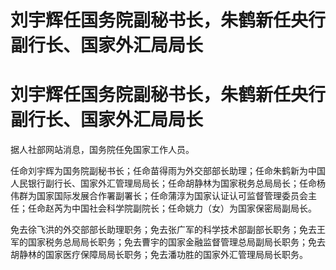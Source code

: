 # 刘宇辉任国务院副秘书长，朱鹤新任央行副行长、国家外汇局局长

# 刘宇辉任国务院副秘书长，朱鹤新任央行副行长、国家外汇局局长

据人社部网站消息，国务院任免国家工作人员。

任命刘宇辉为国务院副秘书长；任命苗得雨为外交部部长助理；任命朱鹤新为中国人民银行副行长、国家外汇管理局局长；任命胡静林为国家税务总局局长；任命杨伟群为国家国际发展合作署副署长；任命蒲淳为国家认证认可监督管理委员会主任；任命赵芮为中国社会科学院副院长；任命姚力（女）为国家保密局副局长。

免去徐飞洪的外交部部长助理职务；免去张广军的科学技术部副部长职务；免去王军的国家税务总局局长职务；免去曹宇的国家金融监督管理总局副局长职务；免去胡静林的国家医疗保障局局长职务；免去潘功胜的国家外汇管理局局长职务。

